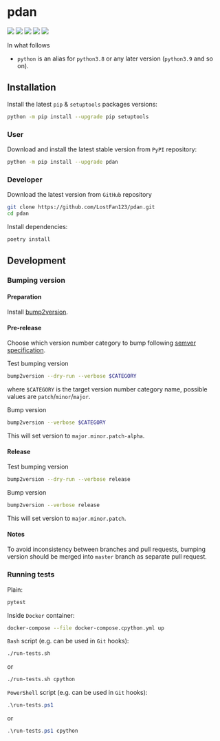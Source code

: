 pdan
===========


[![](https://travis-ci.org/LostFan123/pdan.svg?branch=master)](https://travis-ci.org/LostFan123/pdan "Travis CI")
[![](https://dev.azure.com/skorobogatov/pdan/_apis/build/status/LostFan123.pdan?branchName=master)](https://dev.azure.com/skorobogatov/pdan/_build/latest?definitionId=2&branchName=master "Azure Pipelines")
[![](https://codecov.io/gh/LostFan123/pdan/branch/master/graph/badge.svg)](https://codecov.io/gh/LostFan123/pdan "Codecov")
[![](https://img.shields.io/github/license/LostFan123/pdan.svg)](https://github.com/LostFan123/pdan/blob/master/LICENSE "License")
[![](https://badge.fury.io/py/pdan.svg)](https://badge.fury.io/py/pdan "PyPI")

In what follows
- `python` is an alias for `python3.8` or any later
version (`python3.9` and so on).

Installation
------------

Install the latest `pip` & `setuptools` packages versions:
  ```bash
  python -m pip install --upgrade pip setuptools
  ```

### User

Download and install the latest stable version from `PyPI` repository:
  ```bash
  python -m pip install --upgrade pdan
  ```

### Developer

Download the latest version from `GitHub` repository
```bash
git clone https://github.com/LostFan123/pdan.git
cd pdan
```

Install dependencies:
  ```bash
  poetry install
  ```

Development
-----------

### Bumping version

#### Preparation

Install
[bump2version](https://github.com/c4urself/bump2version#installation).

#### Pre-release

Choose which version number category to bump following [semver
specification](http://semver.org/).

Test bumping version
```bash
bump2version --dry-run --verbose $CATEGORY
```

where `$CATEGORY` is the target version number category name, possible
values are `patch`/`minor`/`major`.

Bump version
```bash
bump2version --verbose $CATEGORY
```

This will set version to `major.minor.patch-alpha`. 

#### Release

Test bumping version
```bash
bump2version --dry-run --verbose release
```

Bump version
```bash
bump2version --verbose release
```

This will set version to `major.minor.patch`.

#### Notes

To avoid inconsistency between branches and pull requests,
bumping version should be merged into `master` branch 
as separate pull request.

### Running tests

Plain:
  ```bash
  pytest
  ```

Inside `Docker` container:
  ```bash
  docker-compose --file docker-compose.cpython.yml up
  ```

`Bash` script (e.g. can be used in `Git` hooks):
  ```bash
  ./run-tests.sh
  ```
  or
  ```bash
  ./run-tests.sh cpython
  ```

`PowerShell` script (e.g. can be used in `Git` hooks):
  ```powershell
  .\run-tests.ps1
  ```
  or
  ```powershell
  .\run-tests.ps1 cpython
  ```
